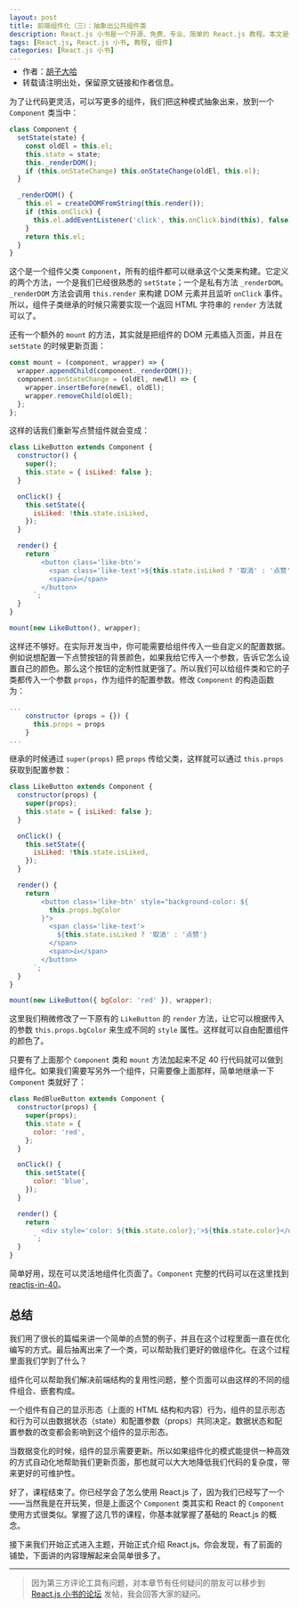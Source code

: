 ```yaml
---
layout: post
title: 前端组件化（三）：抽象出公共组件类
description: React.js 小书是一个开源、免费、专业、简单的 React.js 教程。本文是一个关于如何使用 React.js 实现前端组件化的教程的第三部分，介绍了如何抽象出公共组件类。
tags: [React.js, React.js 小书, 教程, 组件]
categories: [React.js 小书]
---
```


<ul style='font-size: 14px; margin-top: -10px;'>
  <li>
    作者：<a href="https://www.zhihu.com/people/hu-zi-da-ha" target="_blank">胡子大哈</a>
  </li>
  <li>转载请注明出处，保留原文链接和作者信息。</li>
</ul>

为了让代码更灵活，可以写更多的组件，我们把这种模式抽象出来，放到一个 `Component` 类当中：

```javascript
class Component {
  setState(state) {
    const oldEl = this.el;
    this.state = state;
    this._renderDOM();
    if (this.onStateChange) this.onStateChange(oldEl, this.el);
  }

  _renderDOM() {
    this.el = createDOMFromString(this.render());
    if (this.onClick) {
      this.el.addEventListener('click', this.onClick.bind(this), false);
    }
    return this.el;
  }
}
```

这个是一个组件父类 `Component`，所有的组件都可以继承这个父类来构建。它定义的两个方法，一个是我们已经很熟悉的 `setState`；一个是私有方法 `_renderDOM`。`_renderDOM` 方法会调用 `this.render` 来构建 DOM 元素并且监听 `onClick` 事件。所以，组件子类继承的时候只需要实现一个返回 HTML 字符串的 `render` 方法就可以了。

还有一个额外的 `mount` 的方法，其实就是把组件的 DOM 元素插入页面，并且在 `setState` 的时候更新页面：

```javascript
const mount = (component, wrapper) => {
  wrapper.appendChild(component._renderDOM());
  component.onStateChange = (oldEl, newEl) => {
    wrapper.insertBefore(newEl, oldEl);
    wrapper.removeChild(oldEl);
  };
};
```

这样的话我们重新写点赞组件就会变成：

```javascript
class LikeButton extends Component {
  constructor() {
    super();
    this.state = { isLiked: false };
  }

  onClick() {
    this.setState({
      isLiked: !this.state.isLiked,
    });
  }

  render() {
    return `
        <button class='like-btn'>
          <span class='like-text'>${this.state.isLiked ? '取消' : '点赞'}</span>
          <span>👍</span>
        </button>
      `;
  }
}

mount(new LikeButton(), wrapper);
```

这样还不够好。在实际开发当中，你可能需要给组件传入一些自定义的配置数据。例如说想配置一下点赞按钮的背景颜色，如果我给它传入一个参数，告诉它怎么设置自己的颜色。那么这个按钮的定制性就更强了。所以我们可以给组件类和它的子类都传入一个参数 `props`，作为组件的配置参数。修改 `Component` 的构造函数为：

```javascript
...
    constructor (props = {}) {
      this.props = props
    }
...
```

继承的时候通过 `super(props)` 把 `props` 传给父类，这样就可以通过 `this.props` 获取到配置参数：

```javascript
class LikeButton extends Component {
  constructor(props) {
    super(props);
    this.state = { isLiked: false };
  }

  onClick() {
    this.setState({
      isLiked: !this.state.isLiked,
    });
  }

  render() {
    return `
        <button class='like-btn' style="background-color: ${
          this.props.bgColor
        }">
          <span class='like-text'>
            ${this.state.isLiked ? '取消' : '点赞'}
          </span>
          <span>👍</span>
        </button>
      `;
  }
}

mount(new LikeButton({ bgColor: 'red' }), wrapper);
```

这里我们稍微修改了一下原有的 `LikeButton` 的 `render` 方法，让它可以根据传入的参数 `this.props.bgColor` 来生成不同的 `style` 属性。这样就可以自由配置组件的颜色了。

只要有了上面那个 `Component` 类和 `mount` 方法加起来不足 40 行代码就可以做到组件化。如果我们需要写另外一个组件，只需要像上面那样，简单地继承一下 `Component` 类就好了：

```javascript
class RedBlueButton extends Component {
  constructor(props) {
    super(props);
    this.state = {
      color: 'red',
    };
  }

  onClick() {
    this.setState({
      color: 'blue',
    });
  }

  render() {
    return `
        <div style='color: ${this.state.color};'>${this.state.color}</div>
      `;
  }
}
```

简单好用，现在可以灵活地组件化页面了。`Component` 完整的代码可以在这里找到 [reactjs-in-40](https://github.com/huzidaha/reactjs-in-40)。

## 总结

我们用了很长的篇幅来讲一个简单的点赞的例子，并且在这个过程里面一直在优化编写的方式。最后抽离出来了一个类，可以帮助我们更好的做组件化。在这个过程里面我们学到了什么？

组件化可以帮助我们解决前端结构的复用性问题，整个页面可以由这样的不同的组件组合、嵌套构成。

一个组件有自己的显示形态（上面的 HTML 结构和内容）行为，组件的显示形态和行为可以由数据状态（state）和配置参数（props）共同决定。数据状态和配置参数的改变都会影响到这个组件的显示形态。

当数据变化的时候，组件的显示需要更新。所以如果组件化的模式能提供一种高效的方式自动化地帮助我们更新页面，那也就可以大大地降低我们代码的复杂度，带来更好的可维护性。

好了，课程结束了。你已经学会了怎么使用 React.js 了，因为我们已经写了一个——当然我是在开玩笑，但是上面这个 `Component` 类其实和 React 的 `Component` 使用方式很类似。掌握了这几节的课程，你基本就掌握了基础的 React.js 的概念。

接下来我们开始正式进入主题，开始正式介绍 React.js。你会发现，有了前面的铺垫，下面讲的内容理解起来会简单很多了。

---

> 因为第三方评论工具有问题，对本章节有任何疑问的朋友可以移步到 <a target="_blank" href="http://scriptoj.com/category/4/react-js-小书交流区">React.js 小书的论坛</a> 发帖，我会回答大家的疑问。
